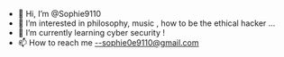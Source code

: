 - 👋 Hi, I’m @Sophie9110
- 👀 I’m interested in philosophy, music , how to be the ethical  hacker ...
- 🌱 I’m currently learning cyber security !
- 📫 How to reach me --sophie0e9110@gmail.com

<!---
Sophie9110/Sophie9110 is a ✨ special ✨ repository because its `README.md` (this file) appears on your GitHub profile.
You can click the Preview link to take a look at your changes.
--->
